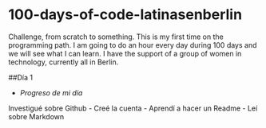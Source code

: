 # 100-days-of-code-latinasenberlin
Challenge, from scratch to something. This is my first time on the programming path. I am going to do an hour every day during 100 days and we will see what I can learn. I have the support of a group of women in technology, currently all in Berlin.

##Día 1

* *Progreso de mi día*

Investigué sobre Github - Creé la cuenta - Aprendí a hacer un Readme - Leí sobre Markdown
